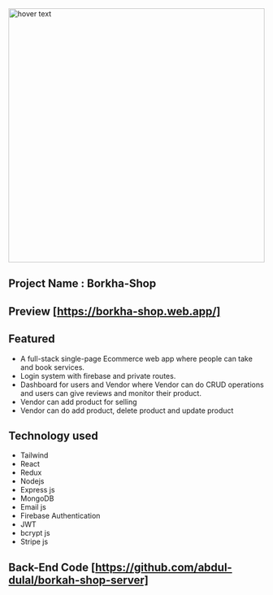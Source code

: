 
 <img src="https://i.ibb.co/zxfKQKn/Screenshot-2022-12-28-205457.png" width="100%" height="500px" title="hover text">
  
  
## Project Name : Borkha-Shop


 
 ##  Preview     [https://borkha-shop.web.app/]

   
   
## Featured 
* A full-stack single-page Ecommerce web app where people can take and book
services.
* Login system with firebase and private routes.
* Dashboard for users and Vendor where Vendor can do CRUD operations and
users can give reviews and monitor their product.
* Vendor can add product for selling
* Vendor can do add product, delete product and update product


 
 ##  Technology used
 * Tailwind 
 * React
 * Redux
 * Nodejs
 * Express js
 * MongoDB
 * Email js
 * Firebase Authentication
 * JWT 
 * bcrypt js 
 * Stripe js

## Back-End Code   [https://github.com/abdul-dulal/borkah-shop-server]
